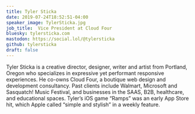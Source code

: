 ```yaml
---
title: Tyler Sticka
date: 2019-07-24T18:52:51-04:00
speaker_image: TylerSticka.jpg
job_title:  Vice President at Cloud Four
bluesky: tylersticka.com
mastodon: https://social.lol/@tylersticka
github: tylersticka
draft: false
---
```


Tyler Sticka is a creative director, designer, writer and artist from Portland, Oregon who specializes in expressive yet performant responsive experiences. He co-owns Cloud Four, a boutique web design and development consultancy. Past clients include Walmart, Microsoft and Sasquatch! Music Festival, and businesses in the SAAS, B2B, healthcare, and educational spaces. Tyler’s iOS game “Ramps” was an early App Store hit, which Apple called “simple and stylish” in a weekly feature.
